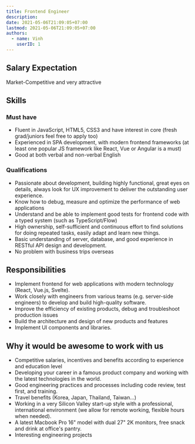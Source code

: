 ```yaml
---
title: Frontend Engineer
description:
date: 2021-05-06T21:09:05+07:00
lastmod: 2021-05-06T21:09:05+07:00
authors:
  - name: Vinh
    userID: 1
---
```


## Salary Expectation

Market-Competitive and very attractive

## Skills

### Must have

- Fluent in JavaScript, HTML5, CSS3 and have interest in core (fresh grad/juniors feel free to apply too)
- Experienced in SPA development, with modern frontend frameworks (at least one popular JS framework like React, Vue or Angular is a must)
- Good at both verbal and non-verbal English

### Qualifications

- Passionate about development, building highly functional, great eyes on details, always look for UX improvement to deliver the outstanding user experience.
- Know how to debug, measure and optimize the performance of web applications
- Understand and be able to implement good tests for frontend code with a typed system (such as TypeScript/Flow)
- High ownership, self-sufficient and continuous effort to find solutions for doing repeated tasks, easily adapt and learn new things.
- Basic understanding of server, database, and good experience in RESTful API design and development.
- No problem with business trips overseas

## Responsibilities

- Implement frontend for web applications with modern technology (React, Vue.js, Svelte).
- Work closely with engineers from various teams (e.g. server-side engineers) to develop and build high-quality software.
- Improve the efficiency of existing products, debug and troubleshoot production issues
- Build the architecture and design of new products and features
- Implement UI components and libraries.

## Why it would be awesome to work with us

- Competitive salaries, incentives and benefits according to experience and education level
- Developing your career in a famous product company and working with the latest technologies in the world.
- Good engineering practices and processes including code review, test first, and training.
- Travel benefits (Korea, Japan, Thailand, Taiwan...)
- Working in a very Silicon Valley start-up style with a professional, international environment (we allow for remote working, flexible hours when needed).
- A latest Macbook Pro 16" model with dual 27" 2K monitors, free snack and drink at office's pantry.
- Interesting engineering projects
